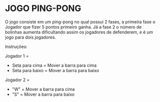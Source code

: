 # JOGO PING-PONG

O jogo consiste em um ping-pong no qual possui 2 fases, a primeira fase o Jogador que fizer 5 pontos primeiro ganha. Já a fase 2 o número de bolinhas aumenta dificultando assim os jogadores de defenderem, e é um jogo para dois jogadores.

Instruções:

  Jogador 1 =
   - Seta para cima = Mover a barra para cima
   - Seta para baixo = Mover a barra para baixo

  Jogador 2 =
   - "W" = Mover a barra para cima
   - "S" = Mover a barra para baixo
